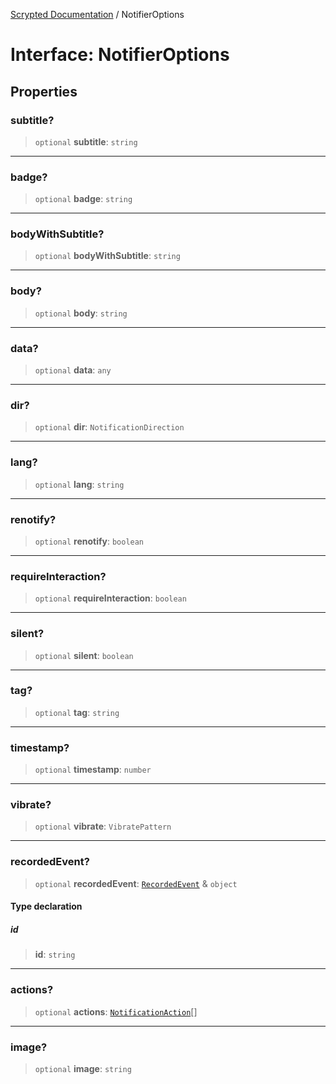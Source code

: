 [Scrypted Documentation](../globals.md) / NotifierOptions

# Interface: NotifierOptions

## Properties

### subtitle?

> `optional` **subtitle**: `string`

***

### badge?

> `optional` **badge**: `string`

***

### bodyWithSubtitle?

> `optional` **bodyWithSubtitle**: `string`

***

### body?

> `optional` **body**: `string`

***

### data?

> `optional` **data**: `any`

***

### dir?

> `optional` **dir**: `NotificationDirection`

***

### lang?

> `optional` **lang**: `string`

***

### renotify?

> `optional` **renotify**: `boolean`

***

### requireInteraction?

> `optional` **requireInteraction**: `boolean`

***

### silent?

> `optional` **silent**: `boolean`

***

### tag?

> `optional` **tag**: `string`

***

### timestamp?

> `optional` **timestamp**: `number`

***

### vibrate?

> `optional` **vibrate**: `VibratePattern`

***

### recordedEvent?

> `optional` **recordedEvent**: [`RecordedEvent`](RecordedEvent.md) & `object`

#### Type declaration

##### id

> **id**: `string`

***

### actions?

> `optional` **actions**: [`NotificationAction`](NotificationAction.md)[]

***

### image?

> `optional` **image**: `string`
